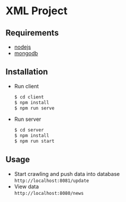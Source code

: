 # XML Project
## Requirements
- [nodejs](https://nodejs.org/en/)
- [mongodb](https://www.mongodb.com/download-center/community)
## Installation
- Run client
    ```bash
    $ cd client
    $ npm install
    $ npm run serve
    ```
- Run server
    ```bash
    $ cd server
    $ npm install
    $ npm run start
    ```
## Usage
- Start crawling and push data into database
    ```http://localhost:8081/update```
- View data  
    ```http://localhost:8080/news```